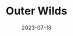 ---
title: Outer Wilds
description: Starry Night from under towering conifers
location: Lassen Volcanic National Park
date: 2023-07-18
alt: Starry Night from under towering conifers
original:
  { src: https://sbeczkiewicz.blob.core.windows.net/images/20230819-DSC03522.jpg }
compressed:
  {
    src: https://sbeczkiewicz.blob.core.windows.net/compressed/20230819-DSC03522-compressed.jpg,
  }
---